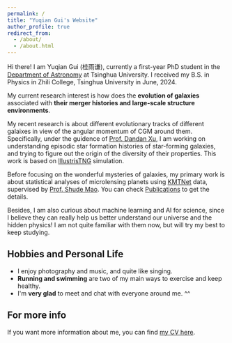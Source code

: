 ```yaml
---
permalink: /
title: "Yuqian Gui's Website"
author_profile: true
redirect_from: 
  - /about/
  - /about.html
---
```



Hi there! I am Yuqian Gui (桂雨谦), currently a first-year PhD student in the [Department of Astronomy](https://astro.tsinghua.edu.cn) at Tsinghua University. I received my B.S. in Physics in Zhili College, Tsinghua University in June, 2024.

My current research interest is how does the **evolution of galaxies** associated with **their merger histories and large-scale structure environments**.

My recent research is about different evolutionary tracks of different galaixes in view of the angular momentum of CGM around them. Specifically, under the guidence of [Prof. Dandan Xu](http://i.astro.tsinghua.edu.cn/~dxu/), I am working on understanding episodic star formation histories of star-forming galaxies, and trying to figure out the origin of the diversity of their properties. This work is based on [IllustrisTNG](https://www.tng-project.org) simulation.

Before focusing on the wonderful mysteries of galaxies, my primary work is about statistical analyses of microlensing planets using [KMTNet](https://kmtnet.kasi.re.kr/kmtnet-eng/) data, supervised by [Prof. Shude Mao](http://i.astro.tsinghua.edu.cn/~smao/). You can check [Publications](https://yq-gui.github.io/publications/) to get the details.

Besides, I am also curious about machine learning and AI for science, since I believe they can really help us better understand our universe and the hidden physics! I am not quite familiar with them now, but will try my best to keep studying.

Hobbies and Personal Life
------
<!-- ====== -->
* I enjoy photography and music, and quite like singing.
* **Running and swimming** are two of my main ways to exercise and keep healthy.
* I'm **very glad** to meet and chat with everyone around me. ^^

For more info
------
If you want more information about me, you can find [my CV here](/files/Personal_CV_gyq.pdf).
